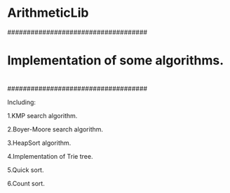 ArithmeticLib
=============
		
####################################
#
# Implementation of some algorithms.
#
####################################

Including:

1.KMP search algorithm.

2.Boyer-Moore search algorithm.

3.HeapSort algorithm.

4.Implementation of Trie tree.

5.Quick sort.

6.Count sort.



